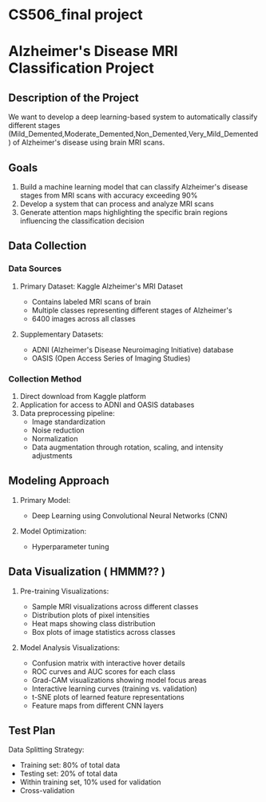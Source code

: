 # CS506_final project

# Alzheimer's Disease MRI Classification Project

## Description of the Project
We want to develop a deep learning-based system to automatically classify different stages (Mild_Demented,Moderate_Demented,Non_Demented,Very_Mild_Demented) of Alzheimer's disease using brain MRI scans. 

## Goals
1. Build a machine learning model that can classify Alzheimer's disease stages from MRI scans with accuracy exceeding 90%
2. Develop a system that can process and analyze MRI scans
3. Generate attention maps highlighting the specific brain regions influencing the classification decision

## Data Collection
### Data Sources
1. Primary Dataset: Kaggle Alzheimer's MRI Dataset
   - Contains labeled MRI scans of brain
   - Multiple classes representing different stages of Alzheimer's
   - 6400 images across all classes
   

2. Supplementary Datasets:
   - ADNI (Alzheimer's Disease Neuroimaging Initiative) database
   - OASIS (Open Access Series of Imaging Studies)

### Collection Method
1. Direct download from Kaggle platform
2. Application for access to ADNI and OASIS databases
3. Data preprocessing pipeline:
   - Image standardization
   - Noise reduction
   - Normalization
   - Data augmentation through rotation, scaling, and intensity adjustments

## Modeling Approach
1. Primary Model:
   - Deep Learning using Convolutional Neural Networks (CNN)
   
2. Model Optimization:
   - Hyperparameter tuning 

## Data Visualization ( HMMM?? )
1. Pre-training Visualizations:
   - Sample MRI visualizations across different classes
   - Distribution plots of pixel intensities
   - Heat maps showing class distribution
   - Box plots of image statistics across classes

2. Model Analysis Visualizations:
   - Confusion matrix with interactive hover details
   - ROC curves and AUC scores for each class
   - Grad-CAM visualizations showing model focus areas
   - Interactive learning curves (training vs. validation)
   - t-SNE plots of learned feature representations
   - Feature maps from different CNN layers

## Test Plan
  Data Splitting Strategy:
   - Training set: 80% of total data
   - Testing set: 20% of total data
   - Within training set, 10% used for validation
   - Cross-validation
